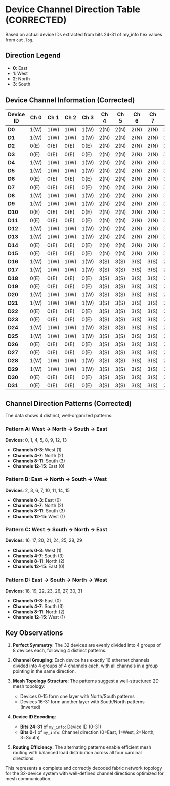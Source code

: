 # Device Channel Direction Table (CORRECTED)

Based on actual device IDs extracted from bits 24-31 of my_info hex values from `out.log`.

## Direction Legend
- **0**: East
- **1**: West
- **2**: North
- **3**: South

## Device Channel Information (Corrected)

| Device ID | Ch 0 | Ch 1 | Ch 2 | Ch 3 | Ch 4 | Ch 5 | Ch 6 | Ch 7 | Ch 8 | Ch 9 | Ch 10 | Ch 11 | Ch 12 | Ch 13 | Ch 14 | Ch 15 |
|-----------|------|------|------|------|------|------|------|------|------|------|-------|-------|-------|-------|-------|-------|
| **D0**    | 1(W) | 1(W) | 1(W) | 1(W) | 2(N) | 2(N) | 2(N) | 2(N) | 3(S) | 3(S) | 3(S)  | 3(S)  | 0(E)  | 0(E)  | 0(E)  | 0(E)  |
| **D1**    | 1(W) | 1(W) | 1(W) | 1(W) | 2(N) | 2(N) | 2(N) | 2(N) | 3(S) | 3(S) | 3(S)  | 3(S)  | 0(E)  | 0(E)  | 0(E)  | 0(E)  |
| **D2**    | 0(E) | 0(E) | 0(E) | 0(E) | 2(N) | 2(N) | 2(N) | 2(N) | 3(S) | 3(S) | 3(S)  | 3(S)  | 1(W)  | 1(W)  | 1(W)  | 1(W)  |
| **D3**    | 0(E) | 0(E) | 0(E) | 0(E) | 2(N) | 2(N) | 2(N) | 2(N) | 3(S) | 3(S) | 3(S)  | 3(S)  | 1(W)  | 1(W)  | 1(W)  | 1(W)  |
| **D4**    | 1(W) | 1(W) | 1(W) | 1(W) | 2(N) | 2(N) | 2(N) | 2(N) | 3(S) | 3(S) | 3(S)  | 3(S)  | 0(E)  | 0(E)  | 0(E)  | 0(E)  |
| **D5**    | 1(W) | 1(W) | 1(W) | 1(W) | 2(N) | 2(N) | 2(N) | 2(N) | 3(S) | 3(S) | 3(S)  | 3(S)  | 0(E)  | 0(E)  | 0(E)  | 0(E)  |
| **D6**    | 0(E) | 0(E) | 0(E) | 0(E) | 2(N) | 2(N) | 2(N) | 2(N) | 3(S) | 3(S) | 3(S)  | 3(S)  | 1(W)  | 1(W)  | 1(W)  | 1(W)  |
| **D7**    | 0(E) | 0(E) | 0(E) | 0(E) | 2(N) | 2(N) | 2(N) | 2(N) | 3(S) | 3(S) | 3(S)  | 3(S)  | 1(W)  | 1(W)  | 1(W)  | 1(W)  |
| **D8**    | 1(W) | 1(W) | 1(W) | 1(W) | 2(N) | 2(N) | 2(N) | 2(N) | 3(S) | 3(S) | 3(S)  | 3(S)  | 0(E)  | 0(E)  | 0(E)  | 0(E)  |
| **D9**    | 1(W) | 1(W) | 1(W) | 1(W) | 2(N) | 2(N) | 2(N) | 2(N) | 3(S) | 3(S) | 3(S)  | 3(S)  | 0(E)  | 0(E)  | 0(E)  | 0(E)  |
| **D10**   | 0(E) | 0(E) | 0(E) | 0(E) | 2(N) | 2(N) | 2(N) | 2(N) | 3(S) | 3(S) | 3(S)  | 3(S)  | 1(W)  | 1(W)  | 1(W)  | 1(W)  |
| **D11**   | 0(E) | 0(E) | 0(E) | 0(E) | 2(N) | 2(N) | 2(N) | 2(N) | 3(S) | 3(S) | 3(S)  | 3(S)  | 1(W)  | 1(W)  | 1(W)  | 1(W)  |
| **D12**   | 1(W) | 1(W) | 1(W) | 1(W) | 2(N) | 2(N) | 2(N) | 2(N) | 3(S) | 3(S) | 3(S)  | 3(S)  | 0(E)  | 0(E)  | 0(E)  | 0(E)  |
| **D13**   | 1(W) | 1(W) | 1(W) | 1(W) | 2(N) | 2(N) | 2(N) | 2(N) | 3(S) | 3(S) | 3(S)  | 3(S)  | 0(E)  | 0(E)  | 0(E)  | 0(E)  |
| **D14**   | 0(E) | 0(E) | 0(E) | 0(E) | 2(N) | 2(N) | 2(N) | 2(N) | 3(S) | 3(S) | 3(S)  | 3(S)  | 1(W)  | 1(W)  | 1(W)  | 1(W)  |
| **D15**   | 0(E) | 0(E) | 0(E) | 0(E) | 2(N) | 2(N) | 2(N) | 2(N) | 3(S) | 3(S) | 3(S)  | 3(S)  | 1(W)  | 1(W)  | 1(W)  | 1(W)  |
| **D16**   | 1(W) | 1(W) | 1(W) | 1(W) | 3(S) | 3(S) | 3(S) | 3(S) | 2(N) | 2(N) | 2(N)  | 2(N)  | 0(E)  | 0(E)  | 0(E)  | 0(E)  |
| **D17**   | 1(W) | 1(W) | 1(W) | 1(W) | 3(S) | 3(S) | 3(S) | 3(S) | 2(N) | 2(N) | 2(N)  | 2(N)  | 0(E)  | 0(E)  | 0(E)  | 0(E)  |
| **D18**   | 0(E) | 0(E) | 0(E) | 0(E) | 3(S) | 3(S) | 3(S) | 3(S) | 2(N) | 2(N) | 2(N)  | 2(N)  | 1(W)  | 1(W)  | 1(W)  | 1(W)  |
| **D19**   | 0(E) | 0(E) | 0(E) | 0(E) | 3(S) | 3(S) | 3(S) | 3(S) | 2(N) | 2(N) | 2(N)  | 2(N)  | 1(W)  | 1(W)  | 1(W)  | 1(W)  |
| **D20**   | 1(W) | 1(W) | 1(W) | 1(W) | 3(S) | 3(S) | 3(S) | 3(S) | 2(N) | 2(N) | 2(N)  | 2(N)  | 0(E)  | 0(E)  | 0(E)  | 0(E)  |
| **D21**   | 1(W) | 1(W) | 1(W) | 1(W) | 3(S) | 3(S) | 3(S) | 3(S) | 2(N) | 2(N) | 2(N)  | 2(N)  | 0(E)  | 0(E)  | 0(E)  | 0(E)  |
| **D22**   | 0(E) | 0(E) | 0(E) | 0(E) | 3(S) | 3(S) | 3(S) | 3(S) | 2(N) | 2(N) | 2(N)  | 2(N)  | 1(W)  | 1(W)  | 1(W)  | 1(W)  |
| **D23**   | 0(E) | 0(E) | 0(E) | 0(E) | 3(S) | 3(S) | 3(S) | 3(S) | 2(N) | 2(N) | 2(N)  | 2(N)  | 1(W)  | 1(W)  | 1(W)  | 1(W)  |
| **D24**   | 1(W) | 1(W) | 1(W) | 1(W) | 3(S) | 3(S) | 3(S) | 3(S) | 2(N) | 2(N) | 2(N)  | 2(N)  | 0(E)  | 0(E)  | 0(E)  | 0(E)  |
| **D25**   | 1(W) | 1(W) | 1(W) | 1(W) | 3(S) | 3(S) | 3(S) | 3(S) | 2(N) | 2(N) | 2(N)  | 2(N)  | 0(E)  | 0(E)  | 0(E)  | 0(E)  |
| **D26**   | 0(E) | 0(E) | 0(E) | 0(E) | 3(S) | 3(S) | 3(S) | 3(S) | 2(N) | 2(N) | 2(N)  | 2(N)  | 1(W)  | 1(W)  | 1(W)  | 1(W)  |
| **D27**   | 0(E) | 0(E) | 0(E) | 0(E) | 3(S) | 3(S) | 3(S) | 3(S) | 2(N) | 2(N) | 2(N)  | 2(N)  | 1(W)  | 1(W)  | 1(W)  | 1(W)  |
| **D28**   | 1(W) | 1(W) | 1(W) | 1(W) | 3(S) | 3(S) | 3(S) | 3(S) | 2(N) | 2(N) | 2(N)  | 2(N)  | 0(E)  | 0(E)  | 0(E)  | 0(E)  |
| **D29**   | 1(W) | 1(W) | 1(W) | 1(W) | 3(S) | 3(S) | 3(S) | 3(S) | 2(N) | 2(N) | 2(N)  | 2(N)  | 0(E)  | 0(E)  | 0(E)  | 0(E)  |
| **D30**   | 0(E) | 0(E) | 0(E) | 0(E) | 3(S) | 3(S) | 3(S) | 3(S) | 2(N) | 2(N) | 2(N)  | 2(N)  | 1(W)  | 1(W)  | 1(W)  | 1(W)  |
| **D31**   | 0(E) | 0(E) | 0(E) | 0(E) | 3(S) | 3(S) | 3(S) | 3(S) | 2(N) | 2(N) | 2(N)  | 2(N)  | 1(W)  | 1(W)  | 1(W)  | 1(W)  |

## Channel Direction Patterns (Corrected)

The data shows 4 distinct, well-organized patterns:

### Pattern A: West → North → South → East
**Devices**: 0, 1, 4, 5, 8, 9, 12, 13
- **Channels 0-3**: West (1)
- **Channels 4-7**: North (2)
- **Channels 8-11**: South (3)
- **Channels 12-15**: East (0)

### Pattern B: East → North → South → West
**Devices**: 2, 3, 6, 7, 10, 11, 14, 15
- **Channels 0-3**: East (0)
- **Channels 4-7**: North (2)
- **Channels 8-11**: South (3)
- **Channels 12-15**: West (1)

### Pattern C: West → South → North → East
**Devices**: 16, 17, 20, 21, 24, 25, 28, 29
- **Channels 0-3**: West (1)
- **Channels 4-7**: South (3)
- **Channels 8-11**: North (2)
- **Channels 12-15**: East (0)

### Pattern D: East → South → North → West
**Devices**: 18, 19, 22, 23, 26, 27, 30, 31
- **Channels 0-3**: East (0)
- **Channels 4-7**: South (3)
- **Channels 8-11**: North (2)
- **Channels 12-15**: West (1)

## Key Observations

1. **Perfect Symmetry**: The 32 devices are evenly divided into 4 groups of 8 devices each, following 4 distinct patterns.

2. **Channel Grouping**: Each device has exactly 16 ethernet channels divided into 4 groups of 4 channels each, with all channels in a group pointing in the same direction.

3. **Mesh Topology Structure**: The patterns suggest a well-structured 2D mesh topology:
   - Devices 0-15 form one layer with North/South patterns
   - Devices 16-31 form another layer with South/North patterns (inverted)

4. **Device ID Encoding**:
   - **Bits 24-31** of `my_info`: Device ID (0-31)
   - **Bits 0-1** of `my_info`: Channel direction (0=East, 1=West, 2=North, 3=South)

5. **Routing Efficiency**: The alternating patterns enable efficient mesh routing with balanced load distribution across all four cardinal directions.

This represents a complete and correctly decoded fabric network topology for the 32-device system with well-defined channel directions optimized for mesh communication.
